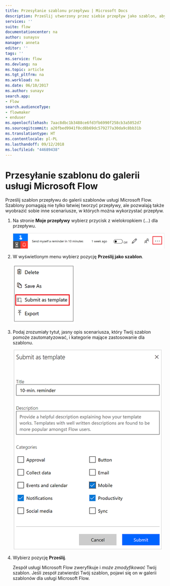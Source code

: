 ```yaml
---
title: Przesyłanie szablonu przepływu | Microsoft Docs
description: Prześlij utworzony przez siebie przepływ jako szablon, aby inne organizacje mogły go znaleźć w galerii szablonów i używać.
services: ''
suite: flow
documentationcenter: na
author: sunaysv
manager: anneta
editor: ''
tags: ''
ms.service: flow
ms.devlang: na
ms.topic: article
ms.tgt_pltfrm: na
ms.workload: na
ms.date: 06/10/2017
ms.author: sunayv
search.app:
- Flow
search.audienceType:
- flowmaker
- enduser
ms.openlocfilehash: 7aac8dbc1b3488ce6fd3fb6990f258cb3a5052d7
ms.sourcegitcommit: a20fbed9941f0cd8b69dc579277a30da9c8bb31b
ms.translationtype: HT
ms.contentlocale: pl-PL
ms.lasthandoff: 09/12/2018
ms.locfileid: "44689438"
---
```

# <a name="submit-a-template-to-the-microsoft-flow-gallery"></a>Przesyłanie szablonu do galerii usługi Microsoft Flow
Prześlij szablon przepływu do galerii szablonów usługi Microsoft Flow. Szablony pomagają nie tylko łatwiej tworzyć przepływy, ale pozwalają także wyobrazić sobie inne scenariusze, w których można wykorzystać przepływ. 

1. Na stronie **Moje przepływy** wybierz przycisk z wielokropkiem (...) dla przepływu.
   
    ![Przycisk z wielokropkiem](./media/publish-a-template/ellipsis-button.png)
2. W wyświetlonym menu wybierz pozycję **Prześlij jako szablon**.
   
    ![Menu kontekstowe](./media/publish-a-template/context-menu.png)
3. Podaj zrozumiały tytuł, jasny opis scenariusza, który Twój szablon pomoże zautomatyzować, i kategorie mające zastosowanie dla szablonu.
   
    ![Opcje szablonu](./media/publish-a-template/template-options.png)
4. Wybierz pozycję **Prześlij**.
   
     Zespół usługi Microsoft Flow zweryfikuje i *może zmodyfikować* Twój szablon. Jeśli zespół zatwierdzi Twój szablon, pojawi się on w galerii szablonów dla usługi Microsoft Flow.

